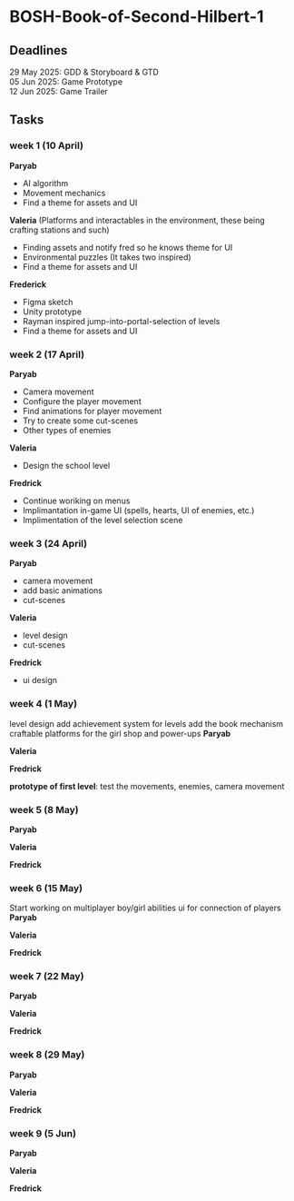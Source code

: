 # BOSH-Book-of-Second-Hilbert-1

## Deadlines
29 May 2025: GDD & Storyboard & GTD <br>
05 Jun 2025: Game Prototype <br>
12 Jun 2025: Game Trailer <br>

## Tasks
### week 1 (10 April)

**Paryab**
- AI algorithm
- Movement mechanics
- Find a theme for assets and UI

**Valeria**
(Platforms and interactables in the environment, these being crafting stations and such)
- Finding assets and notify fred so he knows theme for UI
- Environmental puzzles (It takes two inspired)
- Find a theme for assets and UI

**Frederick**
- Figma sketch
- Unity prototype
- Rayman inspired jump-into-portal-selection of levels
- Find a theme for assets and UI

### week 2 (17 April)
  **Paryab**
- Camera movement
- Configure the player movement
- Find animations for player movement
- Try to create some cut-scenes
- Other types of enemies
  
**Valeria**
- Design the school level
  
**Fredrick**
- Continue woriking on menus
- Implimantation in-game UI (spells, hearts, UI of enemies, etc.)
- Implimentation of the level selection scene

### week 3 (24 April)
**Paryab**
- camera movement
- add basic animations
- cut-scenes

**Valeria**
- level design
- cut-scenes

**Fredrick**
- ui design

### week 4 (1 May)
level design
add achievement system for levels
add the book mechanism
craftable platforms for the girl
shop and power-ups
**Paryab**

**Valeria**

**Fredrick**

**prototype of first level**: test the movements, enemies, camera movement

### week 5 (8 May)
**Paryab**

**Valeria**

**Fredrick**

### week 6 (15 May)
Start working on multiplayer
boy/girl abilities
ui for connection of players
**Paryab**

**Valeria**

**Fredrick**

### week 7 (22 May)
**Paryab**

**Valeria**

**Fredrick**

### week 8 (29 May)
**Paryab**

**Valeria**

**Fredrick**

### week 9 (5 Jun)
**Paryab**

**Valeria**

**Fredrick**
